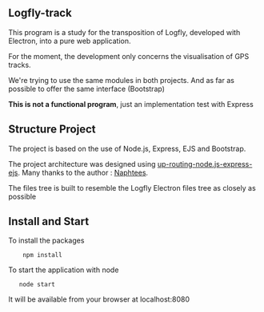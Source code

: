 ## Logfly-track

This program is a study for the transposition of Logfly, developed with Electron, into a pure web application.

For the moment, the development only concerns the visualisation of GPS tracks.

We're trying to use the same modules in both projects. And as far as possible to offer the same interface (Bootstrap)

**This is not a functional program**, just an implementation test with Express

## Structure Project

The project is based on the use of Node.js, Express, EJS and Bootstrap.

The project architecture was designed using [up-routing-node.js-express-ejs](https://github.com/napthees/up-routing-node.js-express-ejs). Many thanks to the author : [Naphtees](https://github.com/napthees).

The files tree is built to resemble the Logfly Electron files tree as closely as possible

## Install and Start

 To install the packages

```
    npm install
```
 To start the application with node
 ```
    node start
 ```
It will be available from your browser at localhost:8080

